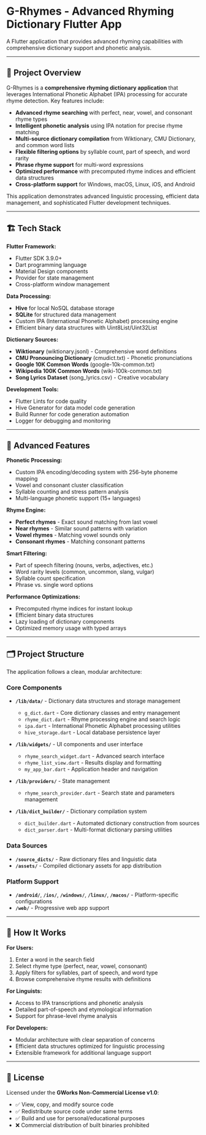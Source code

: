 # G-Rhymes - Advanced Rhyming Dictionary Flutter App

A Flutter application that provides advanced rhyming capabilities with comprehensive dictionary support and phonetic analysis.

---

## 🚀 Project Overview

G-Rhymes is a **comprehensive rhyming dictionary application** that leverages International Phonetic Alphabet (IPA) processing for accurate rhyme detection. Key features include:

- **Advanced rhyme searching** with perfect, near, vowel, and consonant rhyme types
- **Intelligent phonetic analysis** using IPA notation for precise rhyme matching
- **Multi-source dictionary compilation** from Wiktionary, CMU Dictionary, and common word lists
- **Flexible filtering options** by syllable count, part of speech, and word rarity
- **Phrase rhyme support** for multi-word expressions
- **Optimized performance** with precomputed rhyme indices and efficient data structures
- **Cross-platform support** for Windows, macOS, Linux, iOS, and Android

This application demonstrates advanced linguistic processing, efficient data management, and sophisticated Flutter development techniques.

---

## 🏗️ Tech Stack

**Flutter Framework:**

- Flutter SDK 3.9.0+
- Dart programming language
- Material Design components
- Provider for state management
- Cross-platform window management

**Data Processing:**
 
- **Hive** for local NoSQL database storage
- **SQLite** for structured data management
- Custom IPA (International Phonetic Alphabet) processing engine
- Efficient binary data structures with Uint8List/Uint32List

**Dictionary Sources:**

- **Wiktionary** (wiktionary.jsonl) - Comprehensive word definitions
- **CMU Pronouncing Dictionary** (cmudict.txt) - Phonetic pronunciations
- **Google 10K Common Words** (google-10k-common.txt)
- **Wikipedia 100K Common Words** (wiki-100k-common.txt)
- **Song Lyrics Dataset** (song_lyrics.csv) - Creative vocabulary

**Development Tools:**

- Flutter Lints for code quality
- Hive Generator for data model code generation
- Build Runner for code generation automation
- Logger for debugging and monitoring

---

## 🔬 Advanced Features

**Phonetic Processing:**

- Custom IPA encoding/decoding system with 256-byte phoneme mapping
- Vowel and consonant cluster classification
- Syllable counting and stress pattern analysis
- Multi-language phonetic support (15+ languages)

**Rhyme Engine:**

- **Perfect rhymes** - Exact sound matching from last vowel
- **Near rhymes** - Similar sound patterns with variation
- **Vowel rhymes** - Matching vowel sounds only
- **Consonant rhymes** - Matching consonant patterns

**Smart Filtering:**

- Part of speech filtering (nouns, verbs, adjectives, etc.)
- Word rarity levels (common, uncommon, slang, vulgar)
- Syllable count specification
- Phrase vs. single word options

**Performance Optimizations:**

- Precomputed rhyme indices for instant lookup
- Efficient binary data structures
- Lazy loading of dictionary components
- Optimized memory usage with typed arrays

---

## 🗂️ Project Structure

The application follows a clean, modular architecture:

### Core Components

- **`/lib/data/`** - Dictionary data structures and storage management

  - `g_dict.dart` - Core dictionary classes and entry management
  - `rhyme_dict.dart` - Rhyme processing engine and search logic
  - `ipa.dart` - International Phonetic Alphabet processing utilities
  - `hive_storage.dart` - Local database persistence layer

- **`/lib/widgets/`** - UI components and user interface

  - `rhyme_search_widget.dart` - Advanced search interface
  - `rhyme_list_view.dart` - Results display and formatting
  - `my_app_bar.dart` - Application header and navigation

- **`/lib/providers/`** - State management

  - `rhyme_search_provider.dart` - Search state and parameters management

- **`/lib/dict_builder/`** - Dictionary compilation system
  - `dict_builder.dart` - Automated dictionary construction from sources
  - `dict_parser.dart` - Multi-format dictionary parsing utilities

### Data Sources

- **`/source_dicts/`** - Raw dictionary files and linguistic data
- **`/assets/`** - Compiled dictionary assets for app distribution

### Platform Support

- **`/android/`**, **`/ios/`**, **`/windows/`**, **`/linux/`**, **`/macos/`** - Platform-specific configurations
- **`/web/`** - Progressive web app support

---

## 🎯 How It Works

**For Users:**

1. Enter a word in the search field
2. Select rhyme type (perfect, near, vowel, consonant)
3. Apply filters for syllables, part of speech, and word type
4. Browse comprehensive rhyme results with definitions

**For Linguists:**

- Access to IPA transcriptions and phonetic analysis
- Detailed part-of-speech and etymological information
- Support for phrase-level rhyme analysis

**For Developers:**

- Modular architecture with clear separation of concerns
- Efficient data structures optimized for linguistic processing
- Extensible framework for additional language support

---

## 📄 License

Licensed under the **GWorks Non-Commercial License v1.0**:

- ✅ View, copy, and modify source code
- ✅ Redistribute source code under same terms
- ✅ Build and use for personal/educational purposes
- ❌ Commercial distribution of built binaries prohibited

